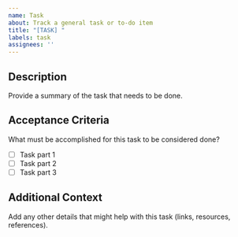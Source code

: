 ```yaml
---
name: Task
about: Track a general task or to-do item
title: "[TASK] "
labels: task
assignees: ''
---
```


## Description
Provide a summary of the task that needs to be done.

## Acceptance Criteria
What must be accomplished for this task to be considered done?
- [ ] Task part 1
- [ ] Task part 2
- [ ] Task part 3

## Additional Context
Add any other details that might help with this task (links, resources, references).
